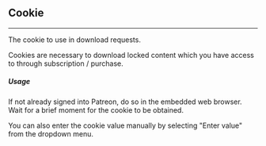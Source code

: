 ## Cookie

---

The cookie to use in download requests.

Cookies are necessary to download locked content which you have access to through subscription / purchase.

##### Usage

If not already signed into Patreon, do so in the embedded web browser. Wait for a brief moment for the cookie to be obtained.

You can also enter the cookie value manually by selecting "Enter value" from the dropdown menu.

